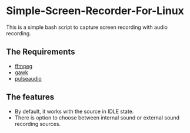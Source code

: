 # Simple-Screen-Recorder-For-Linux
This is a simple bash script to capture screen recording with audio recording.
## The Requirements
- [ffmpeg](https://github.com/FFmpeg/FFmpeg)
- [gawk](https://github.com/gvlx/gawk)
- [pulseaudio](https://github.com/pulseaudio/pulseaudio)
## The features
- By default, it works with the source in IDLE state.
- There is option to choose between internal sound or external sound recording sources.
